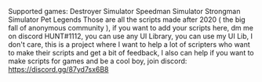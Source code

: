 Supported games:
Destroyer Simulator
Speedman Simulator
Strongman Simulator
Pet Legends
Those are all the scripts made after 2020 ( the big fall of anonymous community ),
if you want to add your scripts here, dm me on discord HUNT#1112, you can use any
UI Library, you can use my UI Lib, I don't care, this is a project where
I want to help a lot of scripters who want to make their scripts and get a bit
of feedback, I also can help if you want to make scripts for games and be a cool boy,
join discord: https://discord.gg/87yd7sx6B8

